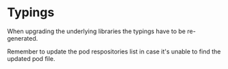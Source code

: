 # Typings

When upgrading the underlying libraries the typings have to be re-generated. 

Remember to update the pod respositories list in case it's unable to find the
updated pod file. 
